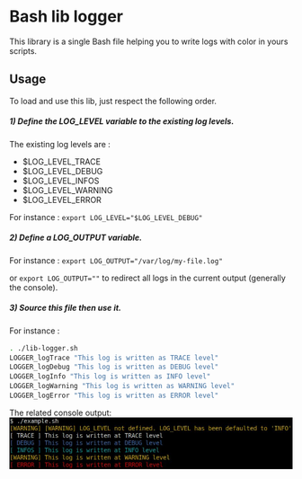 # Bash lib logger

This library is a single Bash file helping you to write logs with color in yours scripts.


## Usage
To load and use this lib, just respect the following order.

##### 1) Define the LOG_LEVEL variable to the existing log levels.
 The existing log levels are :
 - $LOG_LEVEL_TRACE
 - $LOG_LEVEL_DEBUG
 - $LOG_LEVEL_INFOS
 - $LOG_LEVEL_WARNING
 - $LOG_LEVEL_ERROR

For instance : `export LOG_LEVEL="$LOG_LEVEL_DEBUG"`


##### 2) Define a LOG_OUTPUT variable.

For instance : `export LOG_OUTPUT="/var/log/my-file.log"`

or `export LOG_OUTPUT=""` to redirect all logs in the current output (generally the console).


##### 3) Source this file then use it.

For instance :
```bash
. ./lib-logger.sh
LOGGER_logTrace "This log is written as TRACE level"
LOGGER_logDebug "This log is written as DEBUG level"
LOGGER_logInfo "This log is written as INFO level"
LOGGER_logWarning "This log is written as WARNING level"
LOGGER_logError "This log is written as ERROR level"
```

The related console output:
![screenshot](doc/colored-output-demo.jpg)
